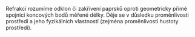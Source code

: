 Refrakcí rozumíme odklon či zakřivení paprsků oproti geometricky přímé spojnici koncových bodů měřené délky. Děje se v důsledku proměnlivosti prostředí a jeho fyzikálních vlastností (zejména proměnlivosti hustoty prostředí).